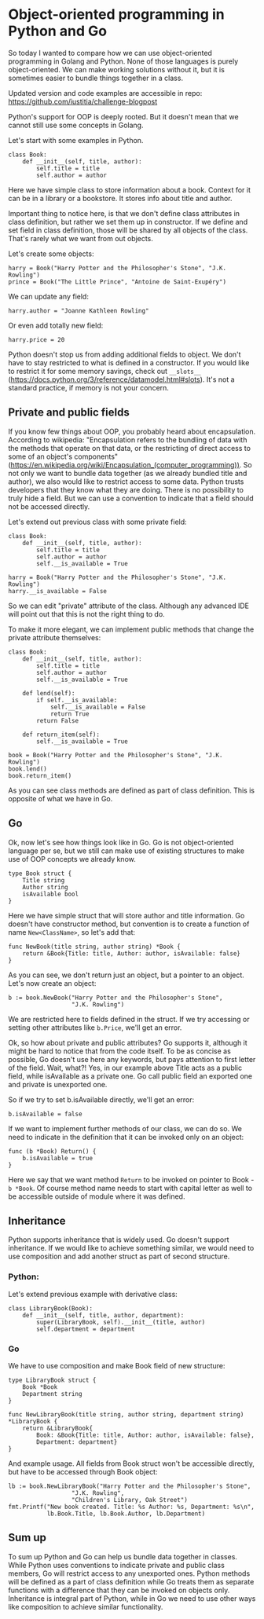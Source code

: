 # Object-oriented programming in Python and Go

So today I wanted to compare how we can use object-oriented programming in Golang and Python. 
None of those languages is purely object-oriented. We can make working solutions without it, but it is sometimes easier 
to bundle things together in a class.

Updated version and code examples are accessible in repo: https://github.com/iustitia/challenge-blogpost

Python's support for OOP is deeply rooted. But it doesn't mean that we cannot still use some concepts in Golang.

Let's start with some examples in Python.

    class Book:
        def __init__(self, title, author):
            self.title = title
            self.author = author
        
Here we have simple class to store information about a book. 
Context for it can be in a library or a bookstore. It stores info about title and author. 

Important thing to notice here, is that we don't define class attributes in class definition, 
but rather we set them up in constructor. If we define and set field in class definition, 
those will be shared by all objects of the class. That's rarely what we want from out objects.

Let's create some objects:

    harry = Book("Harry Potter and the Philosopher's Stone", "J.K. Rowling")
    prince = Book("The Little Prince", "Antoine de Saint-Exupéry")

We can update any field:

    harry.author = "Joanne Kathleen Rowling"

Or even add totally new field:

    harry.price = 20

Python doesn't stop us from adding additional fields to object. We don't have to stay restricted to what is defined in a 
constructor. If you would like to restrict it for some memory savings, check out `__slots__`
(https://docs.python.org/3/reference/datamodel.html#slots). 
It's not a standard practice, if memory is not your concern.


## Private and public fields
If you know few things about OOP, you probably heard about encapsulation. According to wikipedia: 
"Encapsulation refers to the bundling of data with the methods that operate on that data, or the restricting of direct 
access to some of an object's components" (https://en.wikipedia.org/wiki/Encapsulation_(computer_programming)).
So not only we want to bundle data together (as we already bundled title and author), we also would like to restrict 
access to some data. Python trusts developers that they know what they are doing. There is no possibility to truly hide 
a field. But we can use a convention to indicate that a field should not be accessed directly.

Let's extend out previous class with some private field:

    class Book:
        def __init__(self, title, author):
            self.title = title
            self.author = author
            self.__is_available = True
    
    harry = Book("Harry Potter and the Philosopher's Stone", "J.K. Rowling")
    harry.__is_available = False

So we can edit "private" attribute of the class. Although any advanced IDE will point out that this is not the right thing to do.

To make it more elegant, we can implement public methods that change the private attribute themselves:

    class Book:
        def __init__(self, title, author):
            self.title = title
            self.author = author
            self.__is_available = True
    
        def lend(self):
            if self.__is_available:
                self.__is_available = False
                return True
            return False
    
        def return_item(self):
            self.__is_available = True

    book = Book("Harry Potter and the Philosopher's Stone", "J.K. Rowling")
    book.lend()
    book.return_item()

As you can see class methods are defined as part of class definition. This is opposite of what we have in Go.

## Go

Ok, now let's see how things look like in Go. Go is not object-oriented language per se, but we still can make use of 
existing structures to make use of OOP concepts we already know.

    type Book struct {
        Title string
        Author string
        isAvailable bool
    }

Here we have simple struct that will store author and title information. Go doesn't have constructor method, but convention 
is to create a function of name `New<ClassName>`, so let's add that:

    func NewBook(title string, author string) *Book {
        return &Book{Title: title, Author: author, isAvailable: false}
    }

As you can see, we don't return just an object, but a pointer to an object.
Let's now create an object:

    b := book.NewBook("Harry Potter and the Philosopher's Stone",
                      "J.K. Rowling")

We are restricted here to fields defined in the struct. If we try accessing or setting other attributes like `b.Price`, 
we'll get an error.

Ok, so how about private and public attributes? Go supports it, although it might be hard to notice that from the code itself.
To be as concise as possible, Go doesn't use here any keywords, but pays attention to first letter of the field. 
Wait, what?! Yes, in our example above Title acts as a public field, while isAvailable as a private one. 
Go call public field an exported one and private is unexported one.

So if we try to set b.isAvailable directly, we'll get an error:

    b.isAvailable = false

If we want to implement further methods of our class, we can do so. We need to indicate in the definition that it can be 
invoked only on an object:

    func (b *Book) Return() {
        b.isAvailable = true
    }

Here we say that we want method `Return` to be invoked on pointer to Book - `b *Book`. Of course method name needs to start 
with capital letter as well to be accessible outside of module where it was defined.

## Inheritance

Python supports inheritance that is widely used. Go doesn't support inheritance. If we would like to achieve something 
similar, we would need to use composition and add another struct as part of second structure. 

### Python:
Let's extend previous example with derivative class:

    class LibraryBook(Book):
        def __init__(self, title, author, department):
            super(LibraryBook, self).__init__(title, author)
            self.department = department


### Go

We have to use composition and make Book field of new structure:

    type LibraryBook struct {
        Book *Book
        Department string
    }
    
    func NewLibraryBook(title string, author string, department string) *LibraryBook {
        return &LibraryBook{
            Book: &Book{Title: title, Author: author, isAvailable: false},
            Department: department}
    }

And example usage. All fields from Book struct won't be accessible directly, but have to be accessed through Book object:

    lb := book.NewLibraryBook("Harry Potter and the Philosopher's Stone",
                      "J.K. Rowling",
                      "Children's Library, Oak Street")
    fmt.Printf("New book created. Title: %s Author: %s, Department: %s\n",
               lb.Book.Title, lb.Book.Author, lb.Department)


## Sum up

To sum up Python and Go can help us bundle data together in classes. While Python uses conventions to indicate private 
and public class members, Go will restrict access to any unexported ones.
Python methods will be defined as a part of class definition while Go treats them as separate functions with a 
difference that they can be invoked on objects only.
Inheritance is integral part of Python, while in Go we need to use other ways like composition to achieve similar functionality.

